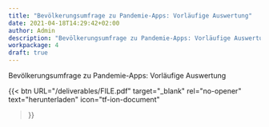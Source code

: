 ```yaml
---
title: "Bevölkerungsumfrage zu Pandemie-Apps: Vorläufige Auswertung"
date: 2021-04-18T14:29:42+02:00
author: Admin
description: "Bevölkerungsumfrage zu Pandemie-Apps: Vorläufige Auswertung"
workpackage: 4
draft: true
---
```


Bevölkerungsumfrage zu Pandemie-Apps: Vorläufige Auswertung


{{< btn
        URL="/deliverables/FILE.pdf"
        target="_blank"
        rel="no-opener"
        text="herunterladen"
        icon="tf-ion-document"
>}}
